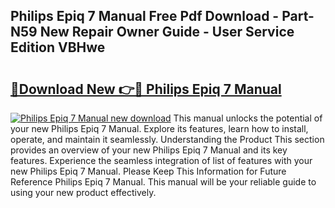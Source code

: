 ## Philips Epiq 7 Manual Free Pdf Download - Part-N59 New Repair Owner Guide - User Service Edition VBHwe

# <h2><a href="http://bc9833.oget.top/?id=Philips+Epiq+7+Manual">🔗Download New 👉🔴 Philips Epiq 7 Manual</a></h2>

[![Philips Epiq 7 Manual new download](https://i.imgur.com/5g1atiW.png)](http://bc9833.oget.top/?id=Philips+Epiq+7+Manual)
This manual unlocks the potential of your new Philips Epiq 7 Manual. Explore its features, learn how to install, operate, and maintain it seamlessly. Understanding the Product This section provides an overview of your new Philips Epiq 7 Manual and its key features. Experience the seamless integration of list of features with your new Philips Epiq 7 Manual. Please Keep This Information for Future Reference Philips Epiq 7 Manual. This manual will be your reliable guide to using your new product effectively.
